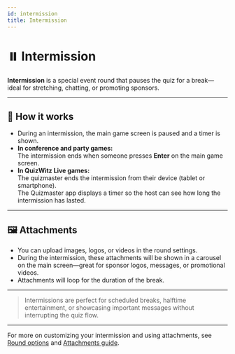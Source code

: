 ```yaml
---
id: intermission
title: Intermission
---
```


# ⏸️ Intermission

**Intermission** is a special event round that pauses the quiz for a break—ideal for stretching, chatting, or promoting sponsors.

---

## 📝 How it works

- During an intermission, the main game screen is paused and a timer is shown.
- **In conference and party games:**  
  The intermission ends when someone presses **Enter** on the main game screen.
- **In QuizWitz Live games:**  
  The quizmaster ends the intermission from their device (tablet or smartphone).  
  The Quizmaster app displays a timer so the host can see how long the intermission has lasted.

---

## 🖼️ Attachments

- You can upload images, logos, or videos in the round settings.
- During the intermission, these attachments will be shown in a carousel on the main screen—great for sponsor logos, messages, or promotional videos.
- Attachments will loop for the duration of the break.

---

> Intermissions are perfect for scheduled breaks, halftime entertainment, or showcasing important messages without interrupting the quiz flow.

---

For more on customizing your intermission and using attachments, see [Round options](../../editor/008-round-options.md) and [Attachments guide](../../editor/006-attachments.md).
